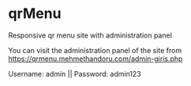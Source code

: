 # qrMenu
Responsive qr menu site with administration panel

You can visit the administration panel of the site from https://qrmenu.mehmethandoru.com/admin-giris.php

Username: admin || Password: admin123
